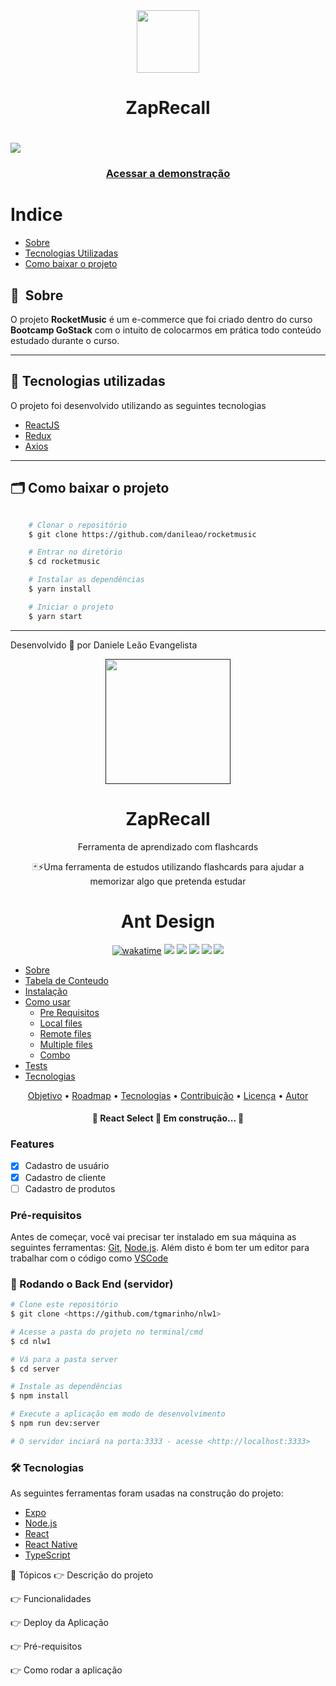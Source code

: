 <div align="center">
    <img width="100" src="https://user-images.githubusercontent.com/65803142/160006834-6d565186-c4a0-44a8-9110-38b63da835f0.svg"><h1>ZapRecall</h1>
</div>

<h1>
    <img src="public/apresentacao.gif">
</h1>

<h3 align="center">
    <a href="https://rocketmusics.herokuapp.com/">Acessar a demonstração</a>
<h3 >

# Indice

- [Sobre](#-sobre)
- [Tecnologias Utilizadas](#-tecnologias-utilizadas)
- [Como baixar o projeto](#-como-baixar-o-projeto)

## 🔖&nbsp; Sobre

O projeto **RocketMusic** é um e-commerce que foi criado dentro do curso **Bootcamp GoStack** com o intuito de colocarmos em prática todo conteúdo estudado durante o curso.

---

## 🚀 Tecnologias utilizadas

O projeto foi desenvolvido utilizando as seguintes tecnologias

- [ReactJS](https://reactjs.org)
- [Redux](https://redux.org)
- [Axios](https://github.com/axios/axios)

---

## 🗂 Como baixar o projeto

```bash

    # Clonar o repositório
    $ git clone https://github.com/danileao/rocketmusic

    # Entrar no diretório
    $ cd rocketmusic

    # Instalar as dependências
    $ yarn install

    # Iniciar o projeto
    $ yarn start
```

---

Desenvolvido 💜 por Daniele Leão Evangelista










<p align="center">
  <a href="">
    <img width="200" src="https://user-images.githubusercontent.com/65803142/160006834-6d565186-c4a0-44a8-9110-38b63da835f0.svg">
  </a>
</p>

<h1 align="center">ZapRecall</h1>

<p align="center">Ferramenta de aprendizado com flashcards </p>

<p align="center">🃏⚡Uma ferramenta de estudos utilizando flashcards para ajudar a memorizar algo que pretenda estudar </p>

<h1 align="center">Ant Design</h1>



<div align="center">
  <a href="https://wakatime.com/badge/user/ea37d403-453f-4319-bd0c-77e54bb1318a/project/ee5f39a4-23ff-40a9-b3ea-e40dc49aabd4"><img src="https://wakatime.com/badge/user/ea37d403-453f-4319-bd0c-77e54bb1318a/project/ee5f39a4-23ff-40a9-b3ea-e40dc49aabd4.svg" alt="wakatime"></a>

  <img src="https://img.shields.io/static/v1?label=|&message=JS&color=61DAFB&style=flat&logo=javascript"/>
  <img src="https://img.shields.io/static/v1?label=|&message=React JS&color=61DAFB&style=flat&logo=react"/>
  <img src="https://img.shields.io/static/v1?label=|&message=CSS3&color=61DAFB&style=flat&logo=css3"/>
  <img src="https://img.shields.io/static/v1?label=|&message=Git&color=61DAFB&style=flat&logo=git"/>
  <img src="https://img.shields.io/static/v1?label=|&message=Trello&color=61DAFB&style=flat&logo=trello"/>

</div>

<!--ts-->
   * [Sobre](#Sobre)
   * [Tabela de Conteudo](#tabela-de-conteudo)
   * [Instalação](#instalacao)
   * [Como usar](#como-usar)
      * [Pre Requisitos](#pre-requisitos)
      * [Local files](#local-files)
      * [Remote files](#remote-files)
      * [Multiple files](#multiple-files)
      * [Combo](#combo)
   * [Tests](#testes)
   * [Tecnologias](#tecnologias)
<!--te-->

<p align="center">
 <a href="#objetivo">Objetivo</a> •
 <a href="#roadmap">Roadmap</a> • 
 <a href="#tecnologias">Tecnologias</a> • 
 <a href="#contribuicao">Contribuição</a> • 
 <a href="#licenc-a">Licença</a> • 
 <a href="#autor">Autor</a>
</p>

<h4 align="center"> 
	🚧  React Select 🚀 Em construção...  🚧
</h4>

### Features

- [x] Cadastro de usuário
- [x] Cadastro de cliente
- [ ] Cadastro de produtos

### Pré-requisitos

Antes de começar, você vai precisar ter instalado em sua máquina as seguintes ferramentas:
[Git](https://git-scm.com), [Node.js](https://nodejs.org/en/). 
Além disto é bom ter um editor para trabalhar com o código como [VSCode](https://code.visualstudio.com/)

### 🎲 Rodando o Back End (servidor)

```bash
# Clone este repositório
$ git clone <https://github.com/tgmarinho/nlw1>

# Acesse a pasta do projeto no terminal/cmd
$ cd nlw1

# Vá para a pasta server
$ cd server

# Instale as dependências
$ npm install

# Execute a aplicação em modo de desenvolvimento
$ npm run dev:server

# O servidor inciará na porta:3333 - acesse <http://localhost:3333>
```

### 🛠 Tecnologias

As seguintes ferramentas foram usadas na construção do projeto:

- [Expo](https://expo.io/)
- [Node.js](https://nodejs.org/en/)
- [React](https://pt-br.reactjs.org/)
- [React Native](https://reactnative.dev/)
- [TypeScript](https://www.typescriptlang.org/)

🏁 Tópicos
👉  Descrição do projeto

👉 Funcionalidades

👉  Deploy da Aplicação

👉  Pré-requisitos

👉 Como rodar a aplicação

